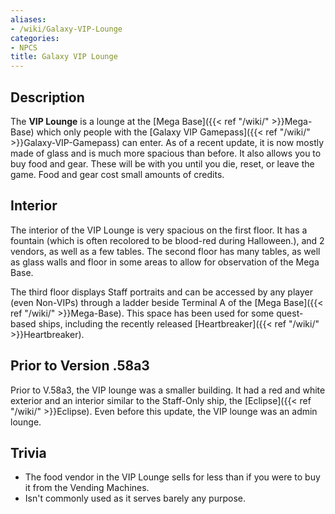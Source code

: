 ```yaml
---
aliases:
- /wiki/Galaxy-VIP-Lounge
categories:
- NPCS
title: Galaxy VIP Lounge
---
```


## Description

The **VIP Lounge** is a lounge at the [Mega Base]({{< ref "/wiki/" >}}Mega-Base) which only people with the [Galaxy VIP Gamepass]({{< ref "/wiki/" >}}Galaxy-VIP-Gamepass) can enter. As of a recent update, it is now mostly made of glass and is much more spacious than before. It also allows you to buy food and gear. These will be with you until you die, reset, or leave the game. Food and gear cost small amounts of credits.

## Interior

The interior of the VIP Lounge is very spacious on the first floor. It has a fountain (which is often recolored to be blood-red during Halloween.), and 2 vendors, as well as a few tables. The second floor has many tables, as well as glass walls and floor in some areas to allow for observation of the Mega Base.

The third floor displays Staff portraits and can be accessed by any player (even Non-VIPs) through a ladder beside Terminal A of the [Mega Base]({{< ref "/wiki/" >}}Mega-Base). This space has been used for some quest-based ships, including the recently released [Heartbreaker]({{< ref "/wiki/" >}}Heartbreaker).

## Prior to Version .58a3 

Prior to V.58a3, the VIP lounge was a smaller building. It had a red and white exterior and an interior similar to the Staff-Only ship, the [Eclipse]({{< ref "/wiki/" >}}Eclipse). Even before this update, the VIP lounge was an admin lounge.

## Trivia

- The food vendor in the VIP Lounge sells for less than if you were to buy it from the Vending Machines.
- Isn't commonly used as it serves barely any purpose.